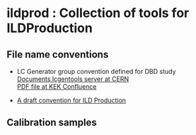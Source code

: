 # ildprod : Collection of tools for ILDProduction

## File name conventions

- LC Generator group convention defined for DBD study  
 [Documents lcgentools server at CERN](https://svnweb.cern.ch/trac/lcgentools/browser/tags/v2r2/ILC/documents/generator-conventions.docx)  
 [PDF file at KEK Confluence](https://wiki.kek.jp/display/~miyamoto/ILC+Software+Common+Task?preview=%2F6496081%2F12058650%2Fgenerator-conventions.pdf)  
   
- [A draft convention for ILD Production]( https://gitlab.cern.ch/amiyamot/ildprod/tree/master/docs/Conventions.txt )  


## Calibration samples

